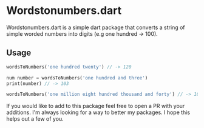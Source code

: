 # Wordstonumbers.dart

Wordstonumbers.dart is a simple dart package that converts a string of simple worded numbers into digits (e.g one hundred -> 100).

## Usage
```dart
wordsToNumbers('one hundred twenty') // -> 120

num number = wordsToNumbers('one hundred and three')
print(number) // -> 103

wordsToNumbers('one million eight hundred thousand and forty') // -> 1800040 
```

If you would like to add to this package feel free to open a PR with your additions. I'm always looking for a way to better my packages. I hope this helps out a few of you.